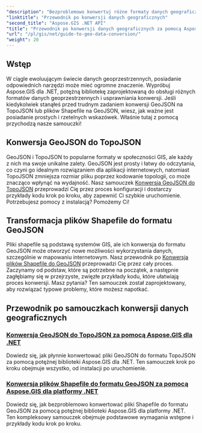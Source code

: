 ```yaml
---
"description": "Bezproblemowo konwertuj różne formaty danych geograficznych dzięki Aspose.GIS dla .NET. Zapoznaj się z naszymi samouczkami dotyczącymi plików GeoJSON, TopoJSON i Shapefiles."
"linktitle": "Przewodnik po konwersji danych geograficznych"
"second_title": "Aspose.GIS .NET API"
"title": "Przewodnik po konwersji danych geograficznych za pomocą Aspose.GIS dla platformy .NET"
"url": "/pl/gis/net/guide-to-geo-data-conversion/"
"weight": 20
---
```


## Wstęp

W ciągle ewoluującym świecie danych geoprzestrzennych, posiadanie odpowiednich narzędzi może mieć ogromne znaczenie. Wypróbuj Aspose.GIS dla .NET, potężną bibliotekę zaprojektowaną do obsługi różnych formatów danych geoprzestrzennych i usprawniania konwersji. Jeśli kiedykolwiek stanąłeś przed trudnym zadaniem konwersji GeoJSON na TopoJSON lub plików Shapefile na GeoJSON, wiesz, jak ważne jest posiadanie prostych i rzetelnych wskazówek. Właśnie tutaj z pomocą przychodzą nasze samouczki!

## Konwersja GeoJSON do TopoJSON

GeoJSON i TopoJSON to popularne formaty w społeczności GIS, ale każdy z nich ma swoje unikalne zalety. GeoJSON jest prosty i łatwy do odczytania, co czyni go idealnym rozwiązaniem dla aplikacji internetowych, natomiast TopoJSON zmniejsza rozmiar pliku poprzez kodowanie topologii, co może znacząco wpłynąć na wydajność. Nasz samouczek [Konwersja GeoJSON do TopoJSON](./converting-geojson-to-topojson/) przeprowadzi Cię przez proces konfiguracji i dostarczy przykłady kodu krok po kroku, aby zapewnić Ci szybkie uruchomienie. Potrzebujesz pomocy z instalacją? Pomożemy Ci!

## Transformacja plików Shapefile do formatu GeoJSON

Pliki shapefile są podstawą systemów GIS, ale ich konwersja do formatu GeoJSON może otworzyć nowe możliwości wykorzystania danych, szczególnie w mapowaniu internetowym. Nasz przewodnik po [Konwersja plików Shapefile do GeoJSON](./converting-shapefile-to-geojson/) przeprowadzi Cię przez cały proces. Zaczynamy od podstaw, które są potrzebne na początek, a następnie zagłębiamy się w przejrzyste, zwięzłe przykłady kodu, które ułatwiają proces konwersji. Masz pytania? Ten samouczek został zaprojektowany, aby rozwiązać typowe problemy, które możesz napotkać.

## Przewodnik po samouczkach konwersji danych geograficznych
### [Konwersja GeoJSON do TopoJSON za pomocą Aspose.GIS dla .NET](./converting-geojson-to-topojson/)
Dowiedz się, jak płynnie konwertować pliki GeoJSON do formatu TopoJSON za pomocą potężnej biblioteki Aspose.GIS dla .NET. Ten samouczek krok po kroku obejmuje wszystko, od instalacji po uruchomienie.
### [Konwersja plików Shapefile do formatu GeoJSON za pomocą Aspose.GIS dla platformy .NET](./converting-shapefile-to-geojson/)
Dowiedz się, jak bezproblemowo konwertować pliki Shapefile do formatu GeoJSON za pomocą potężnej biblioteki Aspose.GIS dla platformy .NET. Ten kompleksowy samouczek obejmuje podstawowe wymagania wstępne i przykłady kodu krok po kroku.
